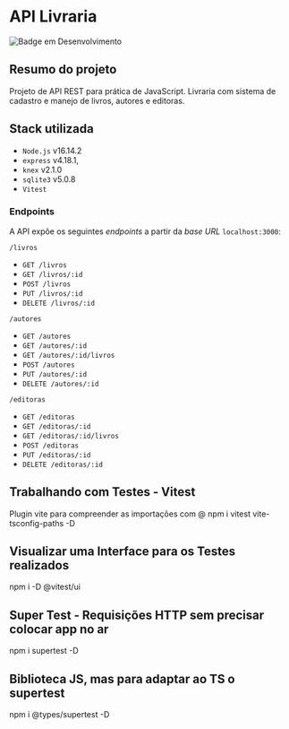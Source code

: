 # API Livraria

![Badge em Desenvolvimento](http://img.shields.io/static/v1?label=STATUS&message=EM%20DESENVOLVIMENTO&color=GREEN)

## Resumo do projeto

Projeto de API REST para prática de JavaScript.
Livraria com sistema de cadastro e manejo de livros, autores e editoras.


## Stack utilizada

* `Node.js` v16.14.2
* `express` v4.18.1,
* `knex` v2.1.0
* `sqlite3` v5.0.8
* `Vitest` 

### Endpoints

A API expõe os seguintes *endpoints* a partir da *base URL* `localhost:3000`:

`/livros`
* `GET /livros`
* `GET /livros/:id`
* `POST /livros`
* `PUT /livros/:id`
* `DELETE /livros/:id`

`/autores`
* `GET /autores`
* `GET /autores/:id`
* `GET /autores/:id/livros`
* `POST /autores`
* `PUT /autores/:id`
* `DELETE /autores/:id`

`/editoras`
* `GET /editoras`
* `GET /editoras/:id`
* `GET /editoras/:id/livros`
* `POST /editoras`
* `PUT /editoras/:id`
* `DELETE /editoras/:id`


## Trabalhando com Testes - Vitest 
Plugin vite para compreender as importações com @
npm i vitest vite-tsconfig-paths -D

## Visualizar uma Interface para os Testes realizados
npm i -D @vitest/ui

## Super Test - Requisições HTTP sem precisar colocar app no ar
npm i supertest -D

## Biblioteca JS, mas para adaptar ao TS o supertest
npm i @types/supertest -D